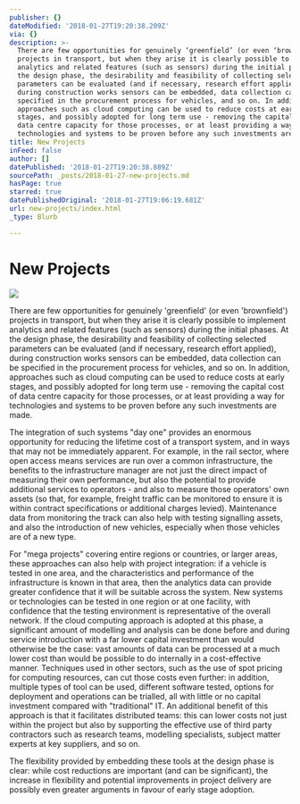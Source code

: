 ```yaml
---
publisher: {}
dateModified: '2018-01-27T19:20:38.209Z'
via: {}
description: >-
  There are few opportunities for genuinely ‘greenfield’ (or even ‘brownfield’)
  projects in transport, but when they arise it is clearly possible to implement
  analytics and related features (such as sensors) during the initial phases. At
  the design phase, the desirability and feasibility of collecting selected
  parameters can be evaluated (and if necessary, research effort applied),
  during construction works sensors can be embedded, data collection can be
  specified in the procurement process for vehicles, and so on. In addition,
  approaches such as cloud computing can be used to reduce costs at early
  stages, and possibly adopted for long term use - removing the capital cost of
  data centre capacity for those processes, or at least providing a way for
  technologies and systems to be proven before any such investments are made.
title: New Projects
inFeed: false
author: []
datePublished: '2018-01-27T19:20:38.889Z'
sourcePath: _posts/2018-01-27-new-projects.md
hasPage: true
starred: true
datePublishedOriginal: '2018-01-27T19:06:19.681Z'
url: new-projects/index.html
_type: Blurb

---
```

# New Projects
![](https://the-grid-user-content.s3-us-west-2.amazonaws.com/caedd1f4-bdf8-4cb2-9730-41b348947a10.jpg)

There are few opportunities for genuinely 'greenfield' (or even 'brownfield') projects in transport, but when they arise it is clearly possible to implement analytics and related features (such as sensors) during the initial phases. At the design phase, the desirability and feasibility of collecting selected parameters can be evaluated (and if necessary, research effort applied), during construction works sensors can be embedded, data collection can be specified in the procurement process for vehicles, and so on. In addition, approaches such as cloud computing can be used to reduce costs at early stages, and possibly adopted for long term use - removing the capital cost of data centre capacity for those processes, or at least providing a way for technologies and systems to be proven before any such investments are made.

The integration of such systems "day one" provides an enormous opportunity for reducing the lifetime cost of a transport system, and in ways that may not be immediately apparent. For example, in the rail sector, where open access means services are run over a common infrastructure, the benefits to the infrastructure manager are not just the direct impact of measuring their own performance, but also the potential to provide additional services to operators - and also to measure those operators' own assets (so that, for example, freight traffic can be monitored to ensure it is within contract specifications or additional charges levied). Maintenance data from monitoring the track can also help with testing signalling assets, and also the introduction of new vehicles, especially when those vehicles are of a new type.

For "mega projects" covering entire regions or countries, or larger areas, these approaches can also help with project integration: if a vehicle is tested in one area, and the characteristics and performance of the infrastructure is known in that area, then the analytics data can provide greater confidence that it will be suitable across the system. New systems or technologies can be tested in one region or at one facility, with confidence that the testing environment is representative of the overall network. If the cloud computing approach is adopted at this phase, a significant amount of modelling and analysis can be done before and during service introduction with a far lower capital investment than would otherwise be the case: vast amounts of data can be processed at a much lower cost than would be possible to do internally in a cost-effective manner. Techniques used in other sectors, such as the use of spot pricing for computing resources, can cut those costs even further: in addition, multiple types of tool can be used, different software tested, options for deployment and operations can be trialled, all with little or no capital investment compared with "traditional" IT. An additional benefit of this approach is that it facilitates distributed teams: this can lower costs not just within the project but also by supporting the effective use of third party contractors such as research teams, modelling specialists, subject matter experts at key suppliers, and so on.

The flexibility provided by embedding these tools at the design phase is clear: while cost reductions are important (and can be significant), the increase in flexibility and potential improvements in project delivery are possibly even greater arguments in favour of early stage adoption.